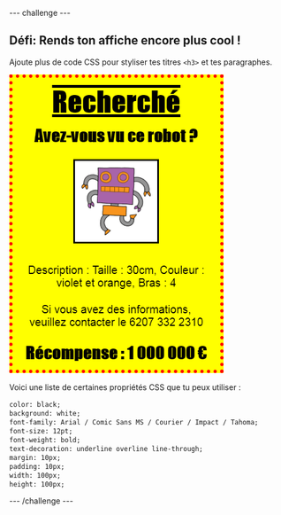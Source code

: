 --- challenge ---

## Défi: Rends ton affiche encore plus cool !

Ajoute plus de code CSS pour styliser tes titres `<h3>` et tes paragraphes.

![capture d’écran](images/wanted-final.png)

Voici une liste de certaines propriétés CSS que tu peux utiliser :

    color: black;
    background: white;
    font-family: Arial / Comic Sans MS / Courier / Impact / Tahoma;
    font-size: 12pt;
    font-weight: bold;
    text-decoration: underline overline line-through;
    margin: 10px;
    padding: 10px;
    width: 100px;
    height: 100px;
    

--- /challenge ---